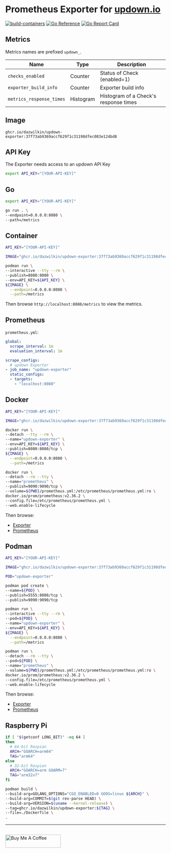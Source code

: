 # Prometheus Exporter for [updown.io](https://updown.io)

[![build-containers](https://github.com/DazWilkin/updown-exporter/actions/workflows/build.yml/badge.svg)](https://github.com/DazWilkin/updown-exporter/actions/workflows/build.yml)
[![Go Reference](https://pkg.go.dev/badge/github.com/DazWilkin/updown-exporter.svg)](https://pkg.go.dev/github.com/DazWilkin/updown-exporter)
[![Go Report Card](https://goreportcard.com/badge/github.com/dazwilkin/updown-exporter)](https://goreportcard.com/report/github.com/dazwilkin/updown-exporter)

## Metrics

Metrics names are prefixed `updown_`.

|Name|Type|Description|
|----|----|-----------|
|`checks_enabled`|Counter|Status of Check (enabled=1)|
|`exporter_build_info`|Counter|Exporter build info|
|`metrics_response_times`|Histogram|Histogram of a Check's response times|

## Image

`ghcr.io/dazwilkin/updown-exporter:37f73ab9369accf629f1c31198dfec083e124bd8`

## API Key

The Exporter needs access to an updown API Key

```bash
export API_KEY="[YOUR-API-KEY]"
```

## Go

```bash
export API_KEY="[YOUR-API-KEY]"

go run . \
--endpoint=0.0.0.0:8080 \
--path=/metrics
```

## Container

```bash
API_KEY="[YOUR-API-KEY]"

IMAGE="ghcr.io/dazwilkin/updown-exporter:37f73ab9369accf629f1c31198dfec083e124bd8"

podman run \
--interactive --tty --rm \
--publish=8080:8080 \
--env=API_KEY=${API_KEY} \
${IMAGE} \
  --endpoint=0.0.0.0:8080 \
  --path=/metrics
```

Then browse `http://localhost:8080/metrics` to view the metrics.

## Prometheus

`prometheus.yml`:
```YAML
global:
  scrape_interval: 1m
  evaluation_interval: 1m

scrape_configs:
  # updown Exporter
- job_name: "updown-exporter"
  static_configs:
  - targets:
    - "localhost:8080"
```

## Docker

```bash
API_KEY="[YOUR-API-KEY]"

IMAGE="ghcr.io/dazwilkin/updown-exporter:37f73ab9369accf629f1c31198dfec083e124bd8"

docker run \
--detach --tty --rm \
--name="updown-exporter" \
--env=API_KEY=${API_KEY} \
--publish=8080:8080/tcp \
${IMAGE} \
  --endpoint=0.0.0.0:8080 \
  --path=/metrics

docker run \
--detach --rm --tty \
--name="prometheus" \
--publish=9090:9090/tcp \
--volume=${PWD}/prometheus.yml:/etc/prometheus/prometheus.yml:ro \
docker.io/prom/prometheus:v2.36.2 \
--config.file=/etc/prometheus/prometheus.yml \
--web.enable-lifecycle
```

Then browse:

+ [Exporter](http://localhost:8080/metrics)
+ [Prometheus](http://localhost:9090/targets)

## Podman

```bash
API_KEY="[YOUR-API-KEY]"

IMAGE="ghcr.io/dazwilkin/updown-exporter:37f73ab9369accf629f1c31198dfec083e124bd8"

POD="updown-exporter"

podman pod create \
--name=${POD} \
--publish=5555:8080/tcp \
--publish=9090:9090/tcp

podman run \
--interactive --tty --rm \
--pod=${POD} \
--name="updown-exporter" \
--env=API_KEY=${API_KEY} \
${IMAGE} \
  --endpoint=0.0.0.0:8080 \
  --path=/metrics

podman run \
--detach --rm --tty \
--pod=${POD} \
--name="prometheus" \
--volume=${PWD}/prometheus.yml:/etc/prometheus/prometheus.yml:ro \
docker.io/prom/prometheus:v2.36.2 \
--config.file=/etc/prometheus/prometheus.yml \
--web.enable-lifecycle
```

Then browse:

+ [Exporter](http://localhost:8080/metrics)
+ [Prometheus](http://localhost:9090/targets)

## Raspberry Pi

```bash
if [ "$(getconf LONG_BIT)" -eq 64 ]
then
  # 64-bit Raspian
  ARCH="GOARCH=arm64"
  TAG="arm64"
else
  # 32-bit Raspian
  ARCH="GOARCH=arm GOARM=7"
  TAG="arm32v7"
fi

podman build \
--build-arg=GOLANG_OPTIONS="CGO_ENABLED=0 GOOS=linux ${ARCH}" \
--build-arg=COMMIT=$(git rev-parse HEAD) \
--build-arg=VERSION=$(uname --kernel-release) \
--tag=ghcr.io/dazwilkin/updown-exporter:${TAG} \
--file=./Dockerfile \
.
```

<hr/>
<br/>
<a href="https://www.buymeacoffee.com/dazwilkin" target="_blank"><img src="https://cdn.buymeacoffee.com/buttons/default-orange.png" alt="Buy Me A Coffee" height="41" width="174"></a>